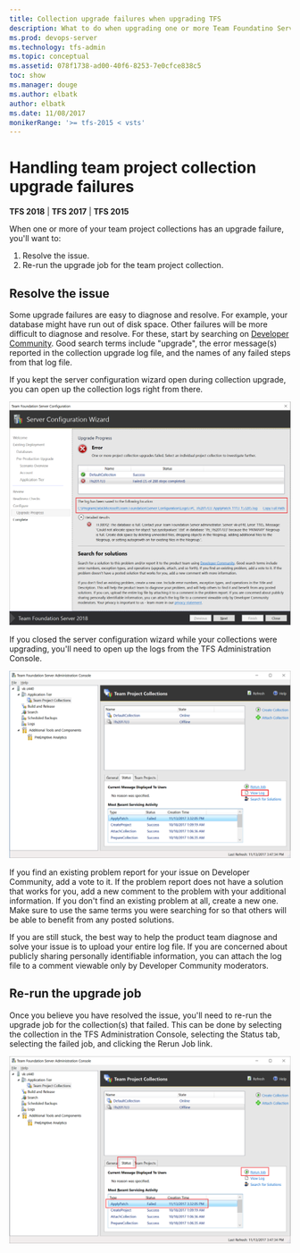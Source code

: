 ```yaml
---
title: Collection upgrade failures when upgrading TFS
description: What to do when upgrading one or more Team Foundatino Server (TFS) collections fails 
ms.prod: devops-server
ms.technology: tfs-admin
ms.topic: conceptual
ms.assetid: 078f1738-ad00-40f6-8253-7e0cfce838c5
toc: show
ms.manager: douge
ms.author: elbatk
author: elbatk
ms.date: 11/08/2017
monikerRange: '>= tfs-2015 < vsts'
---
```




# Handling team project collection upgrade failures

**TFS 2018** | **TFS 2017** | **TFS 2015**

When one or more of your team project collections has an upgrade failure,
you'll want to:

1. Resolve the issue.
2. Re-run the upgrade job for the team project collection.

## Resolve the issue

Some upgrade failures are easy to diagnose and resolve. For example, your
database might have run out of disk space. Other failures will be more 
difficult to diagnose and resolve. For these, start by searching on
[Developer Community](https://developercommunity.visualstudio.com/spaces/22/index.html).
Good search terms include "upgrade", the error message(s) reported in the
collection upgrade log file, and the names of any failed steps from that
log file.

If you kept the server configuration wizard open during collection upgrade, you can 
open up the collection logs right from there.

![Collection log files within wizard](./_img/view-logs-wizard.png)

If you closed the server configuration wizard while your collections were
upgrading, you'll need to open up the logs from the TFS Administration Console.

![Collection log files within console](./_img/view-logs-console.png)

If you find an existing problem report for your issue on Developer Community, add a vote to 
it. If the problem report does not have a solution that works for you, add a new comment
to the problem with your additional information. If you don't find an existing problem at 
all, create a new one. Make sure to use the same terms you were searching for so that
others will be able to benefit from any posted solutions.
 
If you are still stuck, the best way to help the product team diagnose and solve your 
issue is to upload your entire log file. If you are concerned about publicly sharing personally 
identifiable information, you can attach the log file to a comment viewable only by Developer 
Community moderators. 

## Re-run the upgrade job

Once you believe you have resolved the issue, you'll need to re-run the upgrade job
for the collection(s) that failed. This can be done by selecting the collection in the
TFS Administration Console, selecting the Status tab, selecting the failed job, and
clicking the Rerun Job link.

![Rerun upgrade job within console](./_img/rerun-job-console.png)
